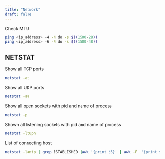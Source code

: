 ```yaml
---
title: "Network"
draft: false
---
```

Check MTU

```bash
ping <ip_address> -4 -M do -s $((1500-28))
ping <ip_address> -6 -M do -s $((1500-48))
```

## NETSTAT

Show all TCP ports

```bash
netstat -at
```

Show all UDP ports

```bash
netstat -au
```

Show all open sockets with pid and name of process

```bash
netstat -p
```

Shown all listening sockets with pid and name of process

```bash
netstat -ltupn
```

List of connecting host

```bash
netstat -lantp | grep ESTABLISHED |awk '{print $5}' | awk -F: '{print $1}' | sort -u
```
